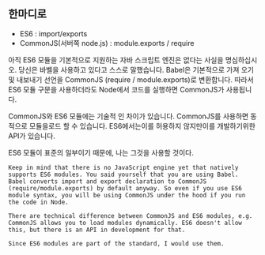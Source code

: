 ## 한마디로
- ES6 : import/exports
- CommonJS(서버쪽 node.js) :  module.exports / require

아직 ES6 모듈을 기본적으로 지원하는 자바 스크립트 엔진은 없다는 사실을 명심하십시오. 당신은 바벨을 사용하고 있다고 스스로 말했습니다. Babel은 기본적으로 가져 오기 및 내보내기 선언을 CommonJS (require / module.exports)로 변환합니다. 따라서 ES6 모듈 구문을 사용하더라도 Node에서 코드를 실행하면 CommonJS가 사용됩니다.

CommonJS와 ES6 모듈에는 기술적 인 차이가 있습니다. CommonJS를 사용하면 동적으로 모듈을로드 할 수 있습니다. ES6에서는이를 허용하지 않지만이를 개발하기위한 API가 있습니다.

ES6 모듈이 표준의 일부이기 때문에, 나는 그것을 사용할 것이다.

```
Keep in mind that there is no JavaScript engine yet that natively supports ES6 modules. You said yourself that you are using Babel. Babel converts import and export declaration to CommonJS (require/module.exports) by default anyway. So even if you use ES6 module syntax, you will be using CommonJS under the hood if you run the code in Node.

There are technical difference between CommonJS and ES6 modules, e.g. CommonJS allows you to load modules dynamically. ES6 doesn't allow this, but there is an API in development for that.

Since ES6 modules are part of the standard, I would use them.
```
